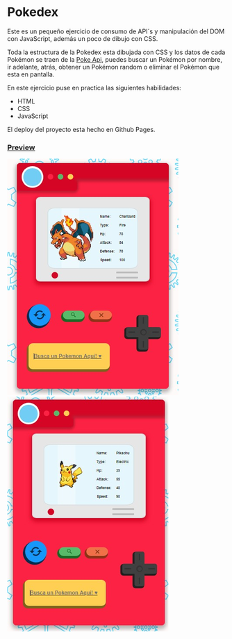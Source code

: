 # Pokedex

Este es un pequeño ejercicio de consumo de API´s y manipulación del DOM con JavaScript, además un poco de dibujo con CSS.

Toda la estructura de la Pokedex esta dibujada con CSS y los datos de cada Pokémon se traen de la [Poke Api](https://pokeapi.co/), puedes buscar un Pokémon por nombre, ir adelante, atrás, obtener un Pokémon random o eliminar el Pokémon que esta en pantalla.

En este ejercicio puse en practica las siguientes habilidades:

* HTML
* CSS
* JavaScript

El deploy del proyecto esta hecho en Github Pages.

### [Preview](https://gallardior.github.io/Pokedex/)
![Pokedex1](./Poke1.jpg)
![Pokedex2](./poke2.jpg)
